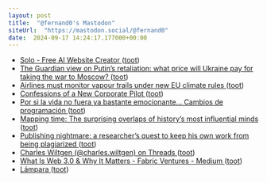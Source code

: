 ```yaml
---
layout: post
title:  "@fernand0's Mastodon"
siteUrl:  "https://mastodon.social/@fernand0"
date:  2024-09-17 14:24:17.177000+00:00
---
```

*  [Solo - Free AI Website Creator ](https://soloist.ai) ([toot](https://mastodon.social/@fernand0/113153347235060406))
*  [The Guardian view on Putin’s retaliation: what price will Ukraine pay for taking the war to Moscow? ](https://www.theguardian.com/commentisfree/article/2024/sep/05/the-guardian-view-on-putins-retaliation-what-price-will-ukraine-pay-for-taking-the-war-to-mosco) ([toot](https://mastodon.social/@fernand0/113152717219282577))
*  [Airlines must monitor vapour trails under new EU climate rules ](https://www.euronews.com/green/2024/09/02/airlines-must-monitor-vapour-trails-under-new-eu-climate-rule) ([toot](https://mastodon.social/@fernand0/113152464479634295))
*  [Confessions of a New Corporate Pilot ](https://www.jetwhine.com/2024/09/confessions-of-a-brand-new-corporate-aircraft-pilot) ([toot](https://mastodon.social/@fernand0/113152119135351257))
*  [Por si la vida no fuera ya bastante emocionante... Cambios de programación ](https://mastodon.social/@fernand0/113152110146537439) ([toot](https://mastodon.social/@fernand0/113152110146537439))
*  [Mapping time: The surprising overlaps of history’s most influential minds ](https://bigthink.com/strange-maps/the-big-map-of-who-lived-when) ([toot](https://mastodon.social/@fernand0/113151868616075702))
*  [Publishing nightmare: a researcher’s quest to keep his own work from being plagiarized ](https://www.nature.com/articles/d41586-024-02554-) ([toot](https://mastodon.social/@fernand0/113151674842110030))
*  [Charles Wiltgen (@charles.wiltgen) on Threads ](https://www.threads.net/@charles.wiltgen/post/C_gEcEUPavD) ([toot](https://mastodon.social/@fernand0/113151035377125839))
*  [What Is Web 3.0 & Why It Matters - Fabric Ventures - Medium ](https://medium.com/fabric-ventures/what-is-web-3-0-why-it-matters-934eb07f3d2) ([toot](https://mastodon.social/@fernand0/113150335136015125))
*  [Lámpara ](https://www.flickr.com/photos/fernand0/53982293968) ([toot](https://mastodon.social/@fernand0/113150322904104974))
